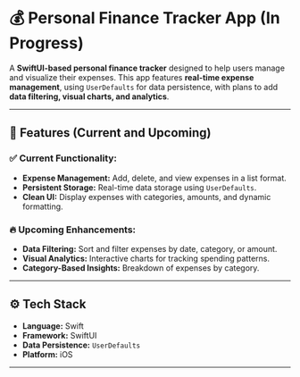 # 💰 Personal Finance Tracker App (In Progress)

A **SwiftUI-based personal finance tracker** designed to help users manage and visualize their expenses. This app features **real-time expense management**, using `UserDefaults` for data persistence, with plans to add **data filtering, visual charts, and analytics**.

---

## 🚀 **Features (Current and Upcoming)**

### ✅ **Current Functionality:**
- **Expense Management:** Add, delete, and view expenses in a list format.  
- **Persistent Storage:** Real-time data storage using `UserDefaults`.  
- **Clean UI:** Display expenses with categories, amounts, and dynamic formatting.  

### 🔥 **Upcoming Enhancements:**
- **Data Filtering:** Sort and filter expenses by date, category, or amount.  
- **Visual Analytics:** Interactive charts for tracking spending patterns.  
- **Category-Based Insights:** Breakdown of expenses by category.  

---

## ⚙️ **Tech Stack**
- **Language:** Swift  
- **Framework:** SwiftUI  
- **Data Persistence:** `UserDefaults`  
- **Platform:** iOS  

---

